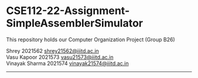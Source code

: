 # CSE112-22-Assignment-SimpleAssemblerSimulator

This repository holds our Computer Organization Project (Group B26)

Shrey 2021562 shrey21562@iiitd.ac.in                                                                                                                                           
Vasu Kapoor 2021573 vasu21573@iiitd.ac.in                                                                                                                                          
Vinayak Sharma 2021574 vinayak21574@iiitd.ac.in
_________________________________________________________________________________________________________________________________________________________________________

